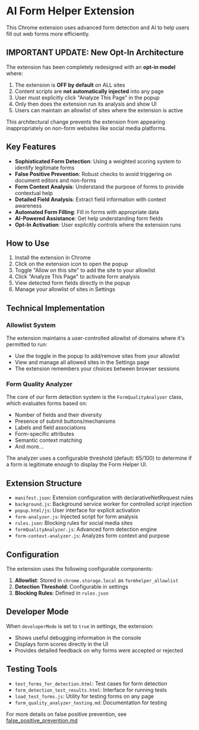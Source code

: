 # AI Form Helper Extension

This Chrome extension uses advanced form detection and AI to help users fill out web forms more efficiently.

## IMPORTANT UPDATE: New Opt-In Architecture

The extension has been completely redesigned with an **opt-in model** where:

1. The extension is **OFF by default** on ALL sites
2. Content scripts are **not automatically injected** into any page
3. User must explicitly click "Analyze This Page" in the popup
4. Only then does the extension run its analysis and show UI
5. Users can maintain an allowlist of sites where the extension is active

This architectural change prevents the extension from appearing inappropriately on non-form websites like social media platforms.

## Key Features

- **Sophisticated Form Detection**: Using a weighted scoring system to identify legitimate forms
- **False Positive Prevention**: Robust checks to avoid triggering on document editors and non-forms
- **Form Context Analysis**: Understand the purpose of forms to provide contextual help
- **Detailed Field Analysis**: Extract field information with context awareness
- **Automated Form Filling**: Fill in forms with appropriate data
- **AI-Powered Assistance**: Get help understanding form fields
- **Opt-In Activation**: User explicitly controls where the extension runs

## How to Use

1. Install the extension in Chrome
2. Click on the extension icon to open the popup
3. Toggle "Allow on this site" to add the site to your allowlist
4. Click "Analyze This Page" to activate form analysis
5. View detected form fields directly in the popup
6. Manage your allowlist of sites in Settings

## Technical Implementation

### Allowlist System

The extension maintains a user-controlled allowlist of domains where it's permitted to run:

- Use the toggle in the popup to add/remove sites from your allowlist
- View and manage all allowed sites in the Settings page
- The extension remembers your choices between browser sessions

### Form Quality Analyzer

The core of our form detection system is the `FormQualityAnalyzer` class, which evaluates forms based on:

- Number of fields and their diversity
- Presence of submit buttons/mechanisms
- Labels and field associations
- Form-specific attributes
- Semantic context matching
- And more...

The analyzer uses a configurable threshold (default: 65/100) to determine if a form is legitimate enough to display the Form Helper UI.

## Extension Structure

- `manifest.json`: Extension configuration with declarativeNetRequest rules
- `background.js`: Background service worker for controlled script injection
- `popup.html/js`: User interface for explicit activation
- `form-analyzer.js`: Injected script for form analysis
- `rules.json`: Blocking rules for social media sites
- `formQualityAnalyzer.js`: Advanced form detection engine
- `form-context-analyzer.js`: Analyzes form context and purpose

## Configuration

The extension uses the following configurable components:

1. **Allowlist**: Stored in `chrome.storage.local` as `formhelper_allowlist`
2. **Detection Threshold**: Configurable in settings
3. **Blocking Rules**: Defined in `rules.json`

## Developer Mode

When `developerMode` is set to `true` in settings, the extension:

- Shows useful debugging information in the console
- Displays form scores directly in the UI
- Provides detailed feedback on why forms were accepted or rejected

## Testing Tools

- `test_forms_for_detection.html`: Test cases for form detection
- `form_detection_test_results.html`: Interface for running tests
- `load_test_forms.js`: Utility for testing forms on any page
- `form_quality_analyzer_testing.md`: Documentation for testing

For more details on false positive prevention, see [false_positive_prevention.md](false_positive_prevention.md)